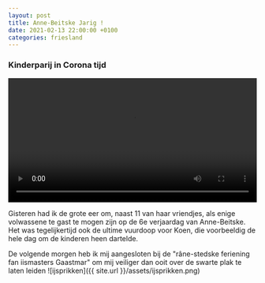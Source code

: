 ```yaml
---
layout: post
title: Anne-Beitske Jarig !
date: 2021-02-13 22:00:00 +0100
categories: friesland
---
```


### Kinderparij in Corona tijd
<video style="width:100%" controls>
 <source src="https://prisse.net/verjaardag_ab.mp4 ">videotag not supported
 </video>

Gisteren had ik de grote eer om, naast 11 van haar vriendjes, als enige volwassene te gast te mogen zijn op de 6e verjaardag van Anne-Beitske. Het was tegelijkertijd ook de ultime vuurdoop voor Koen, die voorbeeldig de hele dag om de kinderen heen dartelde.

De volgende morgen heb ik mij aangesloten bij de "râne-stedske feriening fan iismasters Gaastmar" om mij veiliger dan ooit over de swarte plak te laten leiden ![ijsprikken]({{ site.url }}/assets/ijsprikken.png)